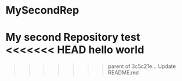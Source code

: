 # MySecondRep
My second Repository test
<<<<<<< HEAD
hello world
=======
>>>>>>> parent of 3c5c21e... Update README.md
